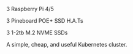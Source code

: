 3 Raspberry Pi 4/5

3 Pineboard POE+ SSD H.A.Ts

3 1-2tb M.2 NVME SSDs

A simple, cheap, and useful Kubernetes cluster. 